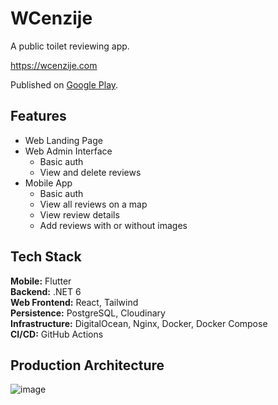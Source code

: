 # WCenzije

A public toilet reviewing app.

https://wcenzije.com

Published on [Google Play](https://play.google.com/store/apps/details?id=com.kova98.wcenzije). 

## Features

- Web Landing Page
- Web Admin Interface
   - Basic auth
   - View and delete reviews
- Mobile App
   - Basic auth
   - View all reviews on a map
   - View review details
   - Add reviews with or without images
   
## Tech Stack
**Mobile:** Flutter  
**Backend:** .NET 6  
**Web Frontend:** React, Tailwind  
**Persistence:** PostgreSQL, Cloudinary  
**Infrastructure:** DigitalOcean, Nginx, Docker, Docker Compose  
**CI/CD:** GitHub Actions  


## Production Architecture
![image](https://github.com/kova98/wcenzije/assets/28999034/f7e5d2ae-12cf-4d56-9b03-255448ab582f)
